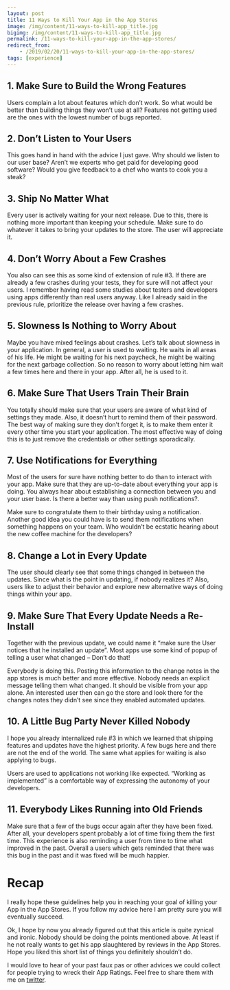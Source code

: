 ```yaml
---
layout: post
title: 11 Ways to Kill Your App in the App Stores
image: /img/content/11-ways-to-kill-app_title.jpg
bigimg: /img/content/11-ways-to-kill-app_title.jpg
permalink: /11-ways-to-kill-your-app-in-the-app-stores/
redirect_from: 
    - /2019/02/20/11-ways-to-kill-your-app-in-the-app-stores/
tags: [experience]
---
```


## 1. Make Sure to Build the Wrong Features
Users complain a lot about features which don’t work.
So what would be better than building things they won’t use at all?
Features not getting used are the ones with the lowest number of bugs reported.

## 2. Don’t Listen to Your Users
This goes hand in hand with the advice I just gave.
Why should we listen to our user base? Aren’t we experts who get paid for developing good software? Would you give feedback to a chef who wants to cook you a steak?

## 3. Ship No Matter What
Every user is actively waiting for your next release.
Due to this, there is nothing more important than keeping your schedule.
Make sure to do whatever it takes to bring your updates to the store.
The user will appreciate it.

## 4. Don’t Worry About a Few Crashes
You also can see this as some kind of extension of rule #3.
If there are already a few crashes during your tests, they for sure will not affect your users.
I remember having read some studies about testers and developers using apps differently than real users anyway. Like I already said in the previous rule, prioritize the release over having a few crashes.

## 5. Slowness Is Nothing to Worry About
Maybe you have mixed feelings about crashes. Let’s talk about slowness in your application.
In general, a user is used to waiting. He waits in all areas of his life.
He might be waiting for his next paycheck, he might be waiting for the next garbage collection. So no reason to worry about letting him wait a few times here and there in your app. After all, he is used to it.

## 6. Make Sure That Users Train Their Brain
You totally should make sure that your users are aware of what kind of settings they made.
Also, it doesn’t hurt to remind them of their password. The best way of making sure they don’t forget it, is to make them enter it every other time you start your application.
The most effective way of doing this is to just remove the credentials or other settings sporadically.

## 7. Use Notifications for Everything
Most of the users for sure have nothing better to do than to interact with your app.
Make sure that they are up-to-date about everything your app is doing.
You always hear about establishing a connection between you and your user base. Is there a better way than using push notifications?.

Make sure to congratulate them to their birthday using a notification. Another good idea you could have is to send them notifications when something happens on your team. Who wouldn’t be ecstatic hearing about the new coffee machine for the developers?

## 8. Change a Lot in Every Update
The user should clearly see that some things changed in between the updates. Since what is the point in updating, if nobody realizes it?
Also, users like to adjust their behavior and explore new alternative ways of doing things within your app.

## 9. Make Sure That Every Update Needs a Re-Install
Together with the previous update, we could name it “make sure the User notices that he installed an update”. Most apps use some kind of popup of telling a user what changed – Don’t do that!

Everybody is doing this. Posting this information to the change notes in the app stores is much better and more effective. Nobody needs an explicit message telling them what changed. It should be visible from your app alone.
An interested user then can go the store and look there for the changes notes they didn’t see since they enabled automated updates.

## 10. A Little Bug Party Never Killed Nobody
I hope you already internalized rule #3 in which we learned that shipping features and updates have the highest priority. A few bugs here and there are not the end of the world. The same what applies for waiting is also applying to bugs.

Users are used to applications not working like expected.
“Working as implemented” is a comfortable way of expressing the autonomy of your developers.

## 11. Everybody Likes Running into Old Friends
Make sure that a few of the bugs occur again after they have been fixed.
After all, your developers spent probably a lot of time fixing them the first time.
This experience is also reminding a user from time to time what improved in the past.
Overall a users which gets reminded that there was this bug in the past and it was fixed will be much happier.

# Recap
I really hope these guidelines help you in reaching your goal of killing your App in the App Stores. If you follow my advice here I am pretty sure you will eventually succeed.

Ok, I hope by now you already figured out that this article is quite zynical and ironic. Nobody should be doing the points mentioned above. At least if he not really wants to get his app slaughtered by reviews in the App Stores. Hope you liked this short list of things you definitely shouldn’t do.

I would love to hear of your past faux pas or other advices we could collect for people trying to wreck their App Ratings. Feel free to share them with me on [twitter](https://twitter.com/eiselems).
